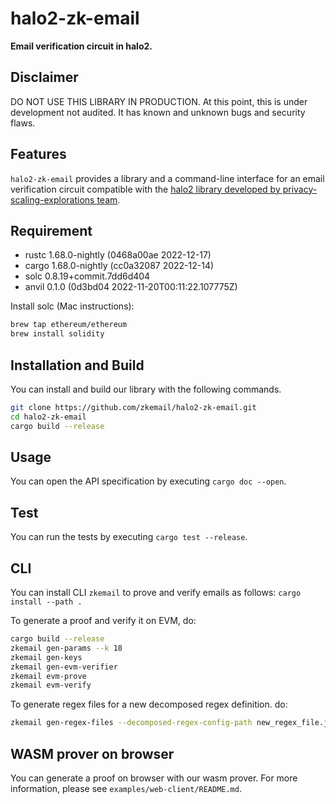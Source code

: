 # halo2-zk-email

**Email verification circuit in halo2.**

## Disclaimer
DO NOT USE THIS LIBRARY IN PRODUCTION. At this point, this is under development not audited. It has known and unknown bugs and security flaws.

## Features
`halo2-zk-email` provides a library and a command-line interface for an email verification circuit compatible with the [halo2 library developed by privacy-scaling-explorations team](https://github.com/privacy-scaling-explorations/halo2).

## Requirement
- rustc 1.68.0-nightly (0468a00ae 2022-12-17)
- cargo 1.68.0-nightly (cc0a32087 2022-12-14)
- solc 0.8.19+commit.7dd6d404
- anvil 0.1.0 (0d3bd04 2022-11-20T00:11:22.107775Z)

<!-- Note that we previously recommended rustc 1.68.0-nightly (0468a00ae 2022-12-17) and cargo 1.68.0-nightly (cc0a32087 2022-12-14), but those had package errors with the latest version. -->

Install solc (Mac instructions):
```bash
brew tap ethereum/ethereum
brew install solidity
```

## Installation and Build
You can install and build our library with the following commands.
```bash
git clone https://github.com/zkemail/halo2-zk-email.git
cd halo2-zk-email
cargo build --release
```

## Usage
You can open the API specification by executing `cargo doc --open`.

## Test
You can run the tests by executing `cargo test --release`.

## CLI
You can install CLI `zkemail` to prove and verify emails as follows:
`cargo install --path .`

To generate a proof and verify it on EVM, do:
```bash
cargo build --release
zkemail gen-params --k 18
zkemail gen-keys
zkemail gen-evm-verifier
zkemail evm-prove
zkemail evm-verify
```

To generate regex files for a new decomposed regex definition. do:
```bash
zkemail gen-regex-files --decomposed-regex-config-path new_regex_file.json --regex-files-prefix new_regex
```

## WASM prover on browser
You can generate a proof on browser with our wasm prover.
For more information, please see `examples/web-client/README.md`.
